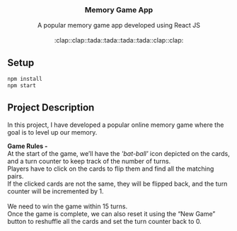 
<p align="center">
  <h3 align="center">Memory Game App</h3>

  <p align="center">
    A popular memory game app developed using React JS
    <br>
    <br>
    :clap::clap::tada::tada::tada::tada::clap::clap:
</p>

## Setup

```bash
npm install
npm start
```

## Project Description
In this project, I have developed a popular online memory game where the goal is to level up our memory.

**Game Rules -**
</br>
At the start of the game, we’ll have the *'bat-ball'* icon depicted on the cards, and a turn counter to keep track of the number of turns. </br>
Players have to click on the cards to flip them and find all the matching pairs. </br>
If the clicked cards are not the same, they will be flipped back, and the turn counter will be incremented by 1. </br>
</br>
We need to win the game within 15 turns.</br>
Once the game is complete, we can also reset it using the “New Game” button to reshuffle all the cards and set the turn counter back to 0. </br>
